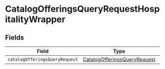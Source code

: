 # CatalogOfferingsQueryRequestHospitalityWrapper


## Fields

| Field                                                                               | Type                                                                                | Required                                                                            | Description                                                                         |
| ----------------------------------------------------------------------------------- | ----------------------------------------------------------------------------------- | ----------------------------------------------------------------------------------- | ----------------------------------------------------------------------------------- |
| `catalogOfferingsQueryRequest`                                                      | [CatalogOfferingsQueryRequest](../../models/shared/catalogofferingsqueryrequest.md) | :heavy_minus_sign:                                                                  | N/A                                                                                 |
